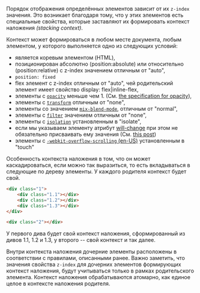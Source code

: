 Порядок отображения определённых элементов зависит от их `z-index` значения. Это возникает благодаря тому, что у этих элементов есть специальные свойства, которые заставляют их формировать контекст наложения _(stacking context)_.

Контекст может формироваться в любом месте документа, любым элементом, у которого выполняется одно из следующих условий:
- является коревым элементом (HTML),
- позиционирован абсолютно (position:absolute) или относительно (position:relative) с z-index значением отличным от "auto",
- `position: fixed`
- flex элемент с z-index отличным от "auto", чей родительский элемент имеет свойство display: flex|inline-flex,
- элементы с [`opacity`](https://developer.mozilla.org/ru/docs/Web/CSS/opacity) меньше чем 1. (См. [the specification for opacity](https://www.w3.org/TR/css3-color/#transparency)),
- элементы с [`transform`](https://developer.mozilla.org/ru/docs/Web/CSS/transform) отличным от "none",
- элементы со значением [`mix-blend-mode`](https://developer.mozilla.org/ru/docs/Web/CSS/mix-blend-mode), отличным от "normal",
- элементы с [`filter`](https://developer.mozilla.org/ru/docs/Web/CSS/filter) значением отличным от "none",
- элементы с [`isolation`](https://developer.mozilla.org/ru/docs/Web/CSS/isolation) установленным в "isolate",
- если мы указываем элементу атрибут [will-change](https://developer.mozilla.org/ru/docs/Web/CSS/will-change) при этом не обязательно присваивать ему значения (См. [this post](https://dev.opera.com/articles/css-will-change-property/))
- элементы с [`-webkit-overflow-scrolling` (en-US)](https://developer.mozilla.org/en-US/docs/Web/CSS/-webkit-overflow-scrolling "Currently only available in English (US)") установленным в "touch"

Особенность контекста наложения в том, что он может каскадироваться, если можно так выразиться, то есть вкладываться в следующие по дереву элементы. У каждого родителя контекст будет свой.

```html
<div class="1">
    <div class="1.1"></div>
    <div class="1.2"></div>
    <div class="1.3"></div>
</div>

<div class="2"></div>
```

У первого дива будет свой контекст наложения, сформированный из дивов 1.1, 1.2 и 1.3, у второго -- свой контекст и так далее.

Внутри контекста наложения дочерние элементы расположены в соответствии с правилами, описанными ранее. Важно заметить, что значения свойства `z-index` для дочерних элементов формирующих контекст наложения, будут учитываться только в рамках родительского элемента. Контекст наложения обрабатываются атомарно, как единое целое в контексте наложения родителя.